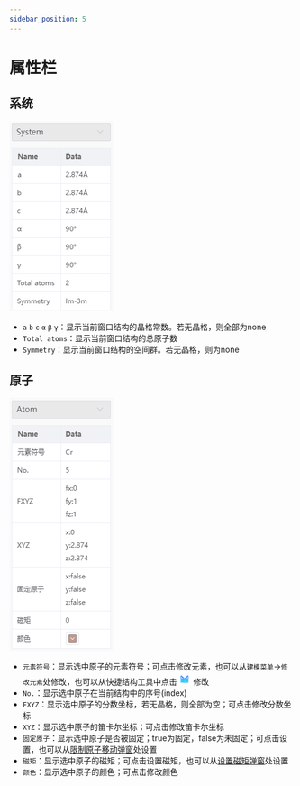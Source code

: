 ```yaml
---
sidebar_position: 5
---
```


# 属性栏

## 系统
![propertysystem](../nested/qstudio_property1.png)
- `a` `b` `c` `α` `β` `γ`：显示当前窗口结构的晶格常数。若无晶格，则全部为none
- `Total atoms`：显示当前窗口结构的总原子数
- `Symmetry`：显示当前窗口结构的空间群。若无晶格，则为none


## 原子
![propertysystem](../nested/qstudio_property2.png)
- `元素符号`：显示选中原子的元素符号；可点击修改元素，也可以从`建模菜单`→`修改元素`处修改，也可以从快捷结构工具中点击![element](../nested/qstudio_structtools_element.png)修改
- `No.`：显示选中原子在当前结构中的序号(index)
- `FXYZ`：显示选中原子的分数坐标，若无晶格，则全部为空；可点击修改分数坐标
- `XYZ`：显示选中原子的笛卡尔坐标；可点击修改笛卡尔坐标
- `固定原子`：显示选中原子是否被固定；true为固定，false为未固定；可点击设置，也可以从[限制原子移动弹窗](./菜单/qstudio_manual_settings_fixatom)处设置
- `磁矩`：显示选中原子的磁矩；可点击设置磁矩，也可以从[设置磁矩弹窗](./菜单/qstudio_manual_settings_magmom)处设置
- `颜色`：显示选中原子的颜色；可点击修改颜色